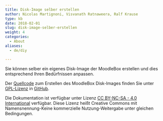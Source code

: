 ```yaml
---
title: Disk-Image selber erstellen
author: Nicolas Martignoni, Visvanath Ratnaweera, Ralf Krause
type: kb
date: 2018-02-01
slug: disk-image-selber-erstellen
weight: 4
categories:
  - About
aliases:
  - de/diy

---
```

Sie können selber ein eigenes Disk-Image der MoodleBox erstellen und dies entsprechend Ihren Bedürfnissen anpassen.

Der [Quellcode][1] zum Erstellen des MoodleBox Disk-Images finden Sie unter [GPL-Lizenz][2] in [GitHub][1].

Die Dokumentation ist verfügbar unter Lizenz [CC BY-NC-SA - 4.0 International][3] verfügbar. Diese Lizenz heißt Creative Commons mit Namensnennung-Keine kommerzielle Nutzung-Weitergabe unter gleichen Bedingungen.

 [1]: https://github.com/moodlebox/moodlebox
 [2]: https://www.gnu.org/licenses/gpl-3.0.en.html
 [3]: https://creativecommons.org/licenses/by-nc-sa/4.0/

